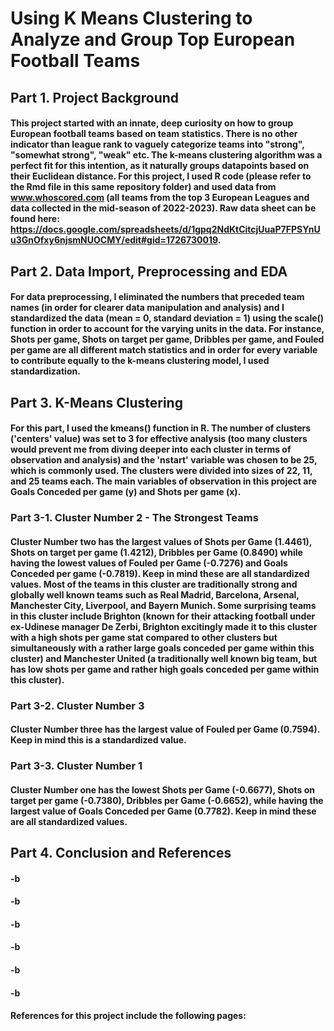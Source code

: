 # Using K Means Clustering to Analyze and Group Top European Football Teams

## Part 1. Project Background

#### This project started with an innate, deep curiosity on how to group European football teams based on team statistics. There is no other indicator than league rank to vaguely categorize teams into "strong", "somewhat strong", "weak" etc. The k-means clustering algorithm was a perfect fit for this intention, as it naturally groups datapoints based on their Euclidean distance. For this project, I used R code (please refer to the Rmd file in this same repository folder) and used data from www.whoscored.com (all teams from the top 3 European Leagues and data collected in the mid-season of 2022-2023). Raw data sheet can be found here: https://docs.google.com/spreadsheets/d/1gpq2NdKtCitcjUuaP7FPSYnUu3GnOfxy6njsmNUOCMY/edit#gid=1726730019.

## Part 2. Data Import, Preprocessing and EDA

#### For data preprocessing, I eliminated the numbers that preceded team names (in order for clearer data manipulation and analysis) and I standardized the data (mean = 0, standard deviation = 1) using the scale() function in order to account for the varying units in the data. For instance, Shots per game, Shots on target per game, Dribbles per game, and Fouled per game are all different match statistics and in order for every variable to contribute equally to the k-means clustering model, I used standardization.

## Part 3. K-Means Clustering

#### For this part, I used the kmeans() function in R. The number of clusters ('centers' value) was set to 3 for effective analysis (too many clusters would prevent me from diving deeper into each cluster in terms of observation and analysis) and the 'nstart' variable was chosen to be 25, which is commonly used. The clusters were divided into sizes of 22, 11, and 25 teams each. The main variables of observation in this project are Goals Conceded per game (y) and Shots per game (x). 

### Part 3-1. Cluster Number 2 - The Strongest Teams

#### Cluster Number two has the largest values of Shots per Game (1.4461), Shots on target per game (1.4212), Dribbles per Game (0.8490) while having the lowest values of Fouled per Game (-0.7276) and Goals Conceded per game (-0.7819). Keep in mind these are all standardized values. Most of the teams in this cluster are traditionally strong and globally well known teams such as Real Madrid, Barcelona, Arsenal, Manchester City, Liverpool, and Bayern Munich. Some surprising teams in this cluster include Brighton (known for their attacking football under ex-Udinese manager De Zerbi, Brighton excitingly made it to this cluster with a high shots per game stat compared to other clusters but simultaneously with a rather large goals conceded per game within this cluster) and Manchester United (a traditionally well known big team, but has low shots per game and rather high goals conceded per game within this cluster).

### Part 3-2. Cluster Number 3

#### Cluster Number three has the largest value of Fouled per Game (0.7594). Keep in mind this is a standardized value. 

### Part 3-3. Cluster Number 1

#### Cluster Number one has the lowest Shots per Game (-0.6677), Shots on target per game (-0.7380), Dribbles per Game (-0.6652), while having the largest value of Goals Conceded per Game (0.7782). Keep in mind these are all standardized values. 

## Part 4. Conclusion and References

#### -b
#### -b
#### -b
#### -b
#### -b
#### -b

#### References for this project include the following pages:
